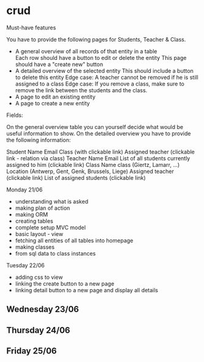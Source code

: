 # crud

Must-have features

You have to provide the following pages for Students, Teacher & Class.

- A general overview of all records of that entity in a table   
    Each row should have a button to edit or delete the entity
    This page should have a "create new" button
- A detailed overview of the selected entity
    This should include a button to delete this entity
    Edge case: A teacher cannot be removed if he is still assigned to a class
    Edge case: If you remove a class, make sure to remove the link between the students and the class.
- A page to edit an existing entity
- A page to create a new entity

Fields:

On the general overview table you can yourself decide what would be useful information to show. On the detailed overview you have to provide the following information:

Student
    Name
    Email
    Class (with clickable link)
    Assigned teacher (clickable link - relation via class)
Teacher
    Name
    Email
    List of all students currently assigned to him (clickable link)
Class
    Name class (Giertz, Lamarr, ...)
    Location (Antwerp, Gent, Genk, Brussels, Liege)
    Assigned teacher (clickable link)
    List of assigned students (clickable link)

Monday 21/06
- understanding what is asked
- making plan of action
- making ORM
- creating tables  
- complete setup MVC model
- basic layout - view
- fetching all entities of all tables into homepage 
- making classes 
- from sql data to class instances



Tuesday 22/06
- adding css to view
- linking the create button to a new page 
- linking detail button to a new page and display all details

Wednesday 23/06
-
Thursday 24/06
-
Friday 25/06
-
